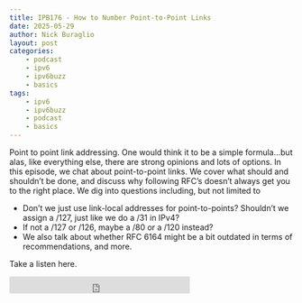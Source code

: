```yaml
---
title: IPB176 - How to Number Point-to-Point Links
date: 2025-05-29
author: Nick Buraglio
layout: post
categories:
    - podcast
    - ipv6
    - ipv6buzz
    - basics
tags:
    - ipv6
    - ipv6buzz
    - podcast
    - basics
---
```


Point to point link addressing. One would think it to be a simple formula...but alas, like everything else, there are strong opinions and lots of options. In this episode, we chat about point-to-point links. We cover what should and shouldn’t be done, and discuss why following RFC’s doesn’t always get you to the right place. We dig into questions including, but not limited to

- Don’t we just use link-local addresses for point-to-points? Shouldn’t we assign a /127, just like we do a /31 in IPv4? 
- If not a /127 or /126, maybe a /80 or a /120 instead? 
- We also talk about whether RFC 6164 might be a bit outdated in terms of recommendations, and more.


Take a listen here. 

<iframe width="320" height="30" src="https://packetpushers.net/?powerpress_embed=70530-podcast&amp;powerpress_player=mediaelement-audio" title="Blubrry Podcast Player" frameborder="0" scrolling="no"></iframe>
